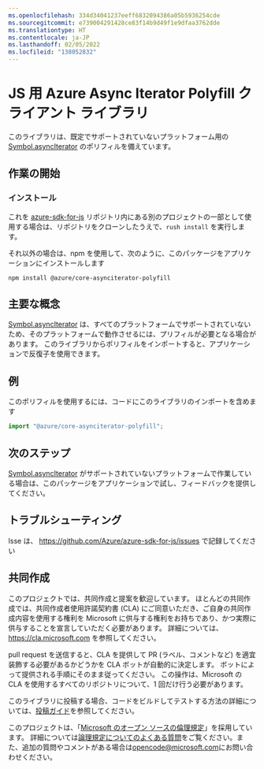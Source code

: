 ```yaml
---
ms.openlocfilehash: 334d34041237eeff6832094386a05b5936254cde
ms.sourcegitcommit: e739004291428ce83f14b9d49f1e9dfaa3762dde
ms.translationtype: HT
ms.contentlocale: ja-JP
ms.lasthandoff: 02/05/2022
ms.locfileid: "138052832"
---
```

# <a name="azure-async-iterator-polyfill-client-library-for-js"></a>JS 用 Azure Async Iterator Polyfill クライアント ライブラリ

このライブラリは、既定でサポートされていないプラットフォーム用の [Symbol.asyncIterator](https://developer.mozilla.org/docs/Web/JavaScript/Reference/Global_Objects/Symbol/asyncIterator) のポリフィルを備えています。

## <a name="getting-started"></a>作業の開始

### <a name="installation"></a>インストール

これを [azure-sdk-for-js](https://github.com/Azure/azure-sdk-for-js) リポジトリ内にある別のプロジェクトの一部として使用する場合は、リポジトリをクローンしたうえで、`rush install` を実行します。

それ以外の場合は、npm を使用して、次のように、このパッケージをアプリケーションにインストールします

```
npm install @azure/core-asynciterator-polyfill
```

## <a name="key-concepts"></a>主要な概念

[Symbol.asyncIterator](https://developer.mozilla.org/docs/Web/JavaScript/Reference/Global_Objects/Symbol/asyncIterator) は、すべてのプラットフォームでサポートされていないため、そのプラットフォームで動作させるには、プリフィルが必要となる場合があります。 このライブラリからポリフィルをインポートすると、アプリケーションで反復子を使用できます。

## <a name="examples"></a>例

このポリフィルを使用するには、コードにこのライブラリのインポートを含めます

```typescript
import "@azure/core-asynciterator-polyfill";
```

## <a name="next-steps"></a>次のステップ

[Symbol.asyncIterator](https://developer.mozilla.org/docs/Web/JavaScript/Reference/Global_Objects/Symbol/asyncIterator) がサポートされていないプラットフォームで作業している場合は、このパッケージをアプリケーションで試し、フィードバックを提供してください。

## <a name="troubleshooting"></a>トラブルシューティング

Isse は、 https://github.com/Azure/azure-sdk-for-js/issues で記録してください

## <a name="contributing"></a>共同作成

このプロジェクトでは、共同作成と提案を歓迎しています。 ほとんどの共同作成では、共同作成者使用許諾契約書 (CLA) にご同意いただき、ご自身の共同作成内容を使用する権利を Microsoft に供与する権利をお持ちであり、かつ実際に供与することを宣言していただく必要があります。 詳細については、 https://cla.microsoft.com を参照してください。

pull request を送信すると、CLA を提供して PR (ラベル、コメントなど) を適宜装飾する必要があるかどうかを CLA ボットが自動的に決定します。 ボットによって提供される手順にそのまま従ってください。 この操作は、Microsoft の CLA を使用するすべてのリポジトリについて、1 回だけ行う必要があります。

このライブラリに投稿する場合、コードをビルドしてテストする方法の詳細については、[投稿ガイド](https://github.com/Azure/azure-sdk-for-js/tree/64a0cf353678b313bc1c27b430803db431e49c4e/CONTRIBUTING.md)を参照してください。

このプロジェクトは、「[Microsoft のオープン ソースの倫理規定](https://opensource.microsoft.com/codeofconduct/)」を採用しています。
詳細については[論理規定についてのよくある質問](https://opensource.microsoft.com/codeofconduct/faq/)をご覧ください。また、追加の質問やコメントがある場合は[opencode@microsoft.com](mailto:opencode@microsoft.com)にお問い合わせください。
